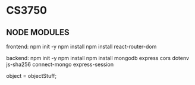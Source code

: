 # CS3750

## NODE MODULES

frontend: 
npm init -y
npm install
npm install react-router-dom

backend: 
npm init -y
npm install
npm install mongodb express cors dotenv js-sha256 connect-mongo express-session


object = objectStuff;


